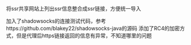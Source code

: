 将ssr共享网站上列出ssr信息整合成ssr链接，方便统一导入

加入了shadowsocks的连接测试代码，参考https://github.com/blakey22/shadowsocks-java的源码
添加了RC4的加密方式，但是代理后https链接返回的信息有异常，不知道哪里的问题